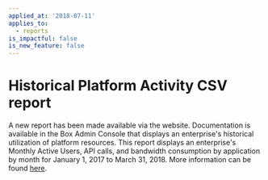 ```yaml
---
applied_at: '2018-07-11'
applies_to:
  - reports
is_impactful: false
is_new_feature: false
---
```

# Historical Platform Activity CSV report

A new report has been made available via the website. Documentation is available
in the Box Admin Console that displays an enterprise's historical utilization of
platform resources. This report displays an enterprise's Monthly Active Users,
API calls, and bandwidth consumption by application by month for
January 1, 2017 to March 31, 2018. More information can be found
[here][platform_activity_csv].

[platform_activity_csv]: https://community.box.com/t5/How-to-Guides-for-Admins/Running-the-Platform-Activity-Report/ta-p/58620
